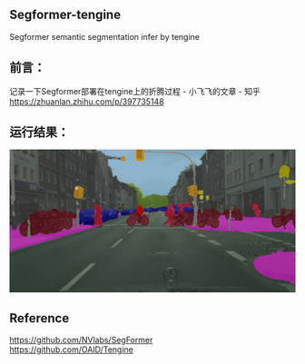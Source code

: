 ## Segformer-tengine  
Segformer semantic segmentation infer by tengine
## 前言：
记录一下Segformer部署在tengine上的折腾过程 - 小飞飞的文章 - 知乎
https://zhuanlan.zhihu.com/p/397735148  

## 运行结果：  
![image](https://github.com/FeiGeChuanShu/segformer-tengine/blob/main/result.jpg)  

## Reference  
https://github.com/NVlabs/SegFormer  
https://github.com/OAID/Tengine  
